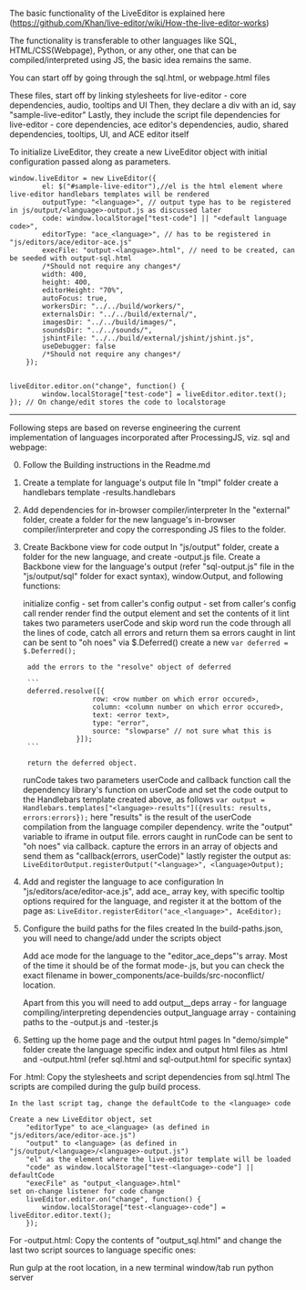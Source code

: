 The basic functionality of the LiveEditor is explained here (https://github.com/Khan/live-editor/wiki/How-the-live-editor-works)

The functionality is transferable to other languages like SQL, HTML/CSS(Webpage), Python, or any other, one that can be compiled/interpreted using JS, the basic idea remains the same.

You can start off by going through the sql.html, or webpage.html files

These files, start off by linking stylesheets for live-editor - core dependencies, audio, tooltips and UI
Then, they declare a div with an id, say "sample-live-editor"
Lastly, they include the script file dependencies for  live-editor - core dependencies, ace editor's dependencies, audio, shared dependencies, tooltips, UI, and ACE editor itself

To initialize LiveEditor, they create a new LiveEditor object with initial configuration passed along as parameters.
```
window.liveEditor = new LiveEditor({
        el: $("#sample-live-editor"),//el is the html element where live-editor handlebars templates will be rendered
        outputType: "<language>", // output type has to be registered in js/output/<language>-output.js as discussed later
        code: window.localStorage["test-code"] || "<default language code>",
        editorType: "ace_<language>", // has to be registered in "js/editors/ace/editor-ace.js"
        execFile: "output-<language>.html", // need to be created, can be seeded with output-sql.html
        /*Should not require any changes*/
        width: 400,
        height: 400,
        editorHeight: "70%",
        autoFocus: true,
        workersDir: "../../build/workers/", 
        externalsDir: "../../build/external/",
        imagesDir: "../../build/images/", 
        soundsDir: "../../sounds/",
        jshintFile: "../../build/external/jshint/jshint.js",
        useDebugger: false 
        /*Should not require any changes*/
    });


liveEditor.editor.on("change", function() {
        window.localStorage["test-code"] = liveEditor.editor.text();
}); // On change/edit stores the code to localstorage

```
___________________

Following steps are based on reverse engineering the current implementation of languages incorporated after ProcessingJS, viz. sql and webpage:

0. Follow the Building instructions in the Readme.md
1. Create a template for language's output file
In "tmpl" folder create a handlebars template <language>-results.handlebars

2. Add dependencies for in-browser compiler/interpreter
In the "external" folder, create a folder for the new language's in-browser compiler/interpreter and copy the corresponding JS files to the folder.

3. Create Backbone view for code output 
In "js/output" folder, create a folder for the new language, and create <language>-output.js file. Create a Backbone view for the language's output (refer "sql-output.js" file in the "js/output/sql" folder for exact syntax), window.<language>Output, and following functions:

    initialize
        config - set from caller's config
        output - set from caller's config
        call render
    render
        find the output element and set the contents of it
    lint
        takes two parameters userCode and skip word
        run the code through all the lines of code, catch all errors and return them sa
        errors caught in lint can be sent to "oh noes" via $.Deferred()
        create a new 
        ```
        var deferred = $.Deferred();
        ```
        
        add the errors to the "resolve" object of deferred
        
        ```
        deferred.resolve([{
                        row: <row number on which error occured>,
                        column: <column number on which error occured>,
                        text: <error text>,
                        type: "error",
                        source: "slowparse" // not sure what this is
                    }]);
        ```
        
        return the deferred object.
    runCode
        takes two parameters userCode and callback function
        call the dependency library's function on userCode and set the code output to the Handlebars template created   above, as follows
        ```var output = Handlebars.templates["<language>-results"]({results: results, errors:errors});```
        here "results" is the result of the userCode compilation from the language compiler dependency.
        write the "output" variable to iframe in output file.
        errors caught in runCode can be sent to "oh noes" via callback.
        capture the errors in an array of objects and send them as "callback(errors, userCode)"
    lastly register the output as:
        ```LiveEditorOutput.registerOutput("<language>", <language>Output);```

4. Add and register the language to ace configuration
In "js/editors/ace/editor-ace.js", add ace_<language> array key, with specific tooltip options required for the language, and register it at the bottom of the page as:
    ```LiveEditor.registerEditor("ace_<language>", AceEditor);```

5. Configure the build paths for the files created
In the build-paths.json, you will need to change/add under the scripts object

    Add ace mode for the language to the "editor_ace_deps"'s array.
    Most of the time it should be of the format mode-<language>.js, but you can check the exact filename in bower_components/ace-builds/src-noconflict/ location.

    Apart from this you will need to add 
        output_<language>_deps array - for language compiling/interpreting dependencies
        output_language array - containing paths to the <language>-output.js and <language>-tester.js

6. Setting up the home page and the output html pages
In "demo/simple" folder create the language specific index and output html files as
<language>.html and <language>-output.html (refer sql.html and sql-output.html for specific syntax)

For <language>.html:
    Copy the stylesheets and script dependencies from sql.html
    The scripts are compiled during the gulp build process.

    In the last script tag, change the defaultCode to the <language> code

    Create a new LiveEditor object, set
        "editorType" to ace_<language> (as defined in "js/editors/ace/editor-ace.js")
        "output" to <language> (as defined in "js/output/<language>/<language>-output.js")
        "el" as the element where the live-editor template will be loaded
        "code" as window.localStorage["test-<language>-code"] || defaultCode
        "execFile" as "output_<language>.html"
    set on-change listener for code change
        liveEditor.editor.on("change", function() {
            window.localStorage["test-<language>-code"] = liveEditor.editor.text();
        });
For <language>-output.html:
    Copy the contents of "output_sql.html" and change the last two script sources to language specific ones:
    <script src="../../build/js/live-editor.output_<language>_deps.js"></script>
    <script src="../../build/js/live-editor.output_<language>.js"></script>
    
Run gulp at the root location, in a new terminal window/tab run python server
